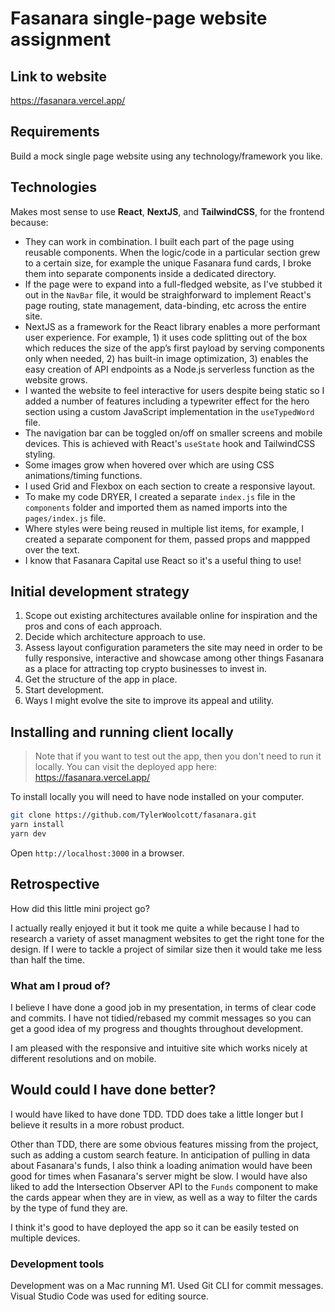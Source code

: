# Fasanara single-page website assignment 

## Link to website
https://fasanara.vercel.app/

## Requirements

Build a mock single page website using any technology/framework you like.

## Technologies

Makes most sense to use **React**, **NextJS**, and **TailwindCSS**, for the frontend because:

 - They can work in combination. I built each part of the page using reusable components. When the logic/code in a particular section grew to a certain size, for example the unique Fasanara fund cards, I broke them into separate components inside a dedicated directory. 
 - If the page were to expand into a full-fledged website, as I've stubbed it out in the `NavBar` file, it would be straighforward to implement React's page routing, state management, data-binding, etc across the entire site.
 - NextJS as a framework for the React library enables a more performant user experience. For example, 1) it uses code splitting out of the box which reduces the size of the app’s first payload by serving components only when needed, 2) has built-in image optimization, 3) enables the easy creation of API endpoints as a Node.js serverless function as the website grows. 
 - I wanted the website to feel interactive for users despite being static so I added a number of features including a typewriter effect for the hero section using a custom JavaScript implementation in the `useTypedWord` file.
 - The navigation bar can be toggled on/off on smaller screens and mobile devices. This is achieved with React's `useState` hook and TailwindCSS styling. 
 - Some images grow when hovered over which are using CSS animations/timing functions.
 - I used Grid and Flexbox on each section to create a responsive layout.
- To make my code DRYER, I created a separate `index.js` file in the `components` folder and imported them as named imports into the `pages/index.js` file.
- Where styles were being reused in multiple list items, for example, I created a separate component for them, passed props and mappped over the text. 
- I know that Fasanara Capital use React so it's a useful thing to use!

## Initial development strategy

 1. Scope out existing architectures available online for inspiration and the pros and cons of each approach.
 2. Decide which architecture approach to use.
 3. Assess layout configuration parameters the site may need in order to be fully responsive, interactive and showcase among other things Fasanara as a place for attracting top crypto businesses to invest in.
 4. Get the structure of the app in place.
 5. Start development.
 6. Ways I might evolve the site to improve its appeal and utility.

## Installing and running client locally 

> Note that if you want to test out the app, then you don't need to run it locally. You can visit the deployed app here: https://fasanara.vercel.app/

To install locally you will need to have node installed on your computer.

```bash
git clone https://github.com/TylerWoolcott/fasanara.git
yarn install
yarn dev
```

Open `http://localhost:3000` in a browser. 

## Retrospective

How did this little mini project go?

I actually really enjoyed it but it took me quite a while because I had to research a variety of asset managment websites to get the right tone for the design. If I were to tackle a project of similar size then it would take me less than half the time. 

### What am I proud of?

I believe I have done a good job in my presentation, in terms of clear code and commits. I have not tidied/rebased my commit messages so you can get a good idea of my progress and thoughts throughout development.

I am pleased with the responsive and intuitive site which works nicely at different resolutions and on mobile.

## Would could I have done better?

I would have liked to have done TDD. TDD does take a little longer but I believe it results in a more robust product. 

Other than TDD, there are some obvious features missing from the project, such as adding a custom search feature. In anticipation of pulling in data about Fasanara's funds, I also think a loading animation would have been good for times when Fasanara's server might be slow. I would have also liked to add the Intersection Observer API to the `Funds` component to make the cards appear when they are in view, as well as a way to filter the cards by the type of fund they are. 

I think it's good to have deployed the app so it can be easily tested on multiple devices. 

### Development tools

Development was on a Mac running M1. Used Git CLI for commit messages. Visual Studio Code was used for editing source.